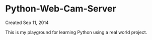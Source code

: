 Python-Web-Cam-Server
=====================

Created Sep 11, 2014

This is my playground for learning Python using a real world project.


